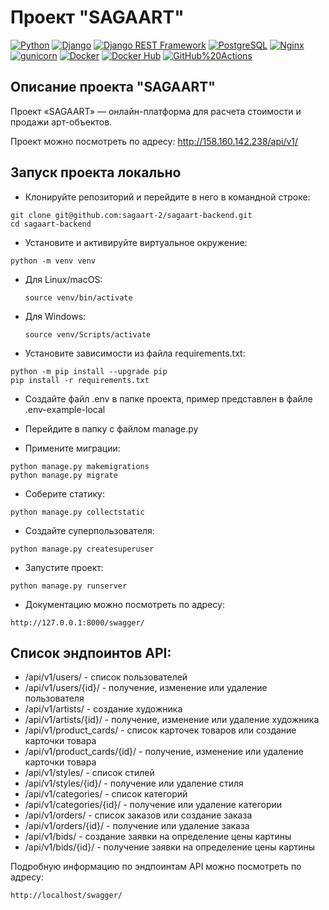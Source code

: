 # Проект "SAGAART"

[![Python](https://img.shields.io/badge/-Python-464646?style=flat&logo=Python&logoColor=56C0C0&color=008080)](https://www.python.org/)
[![Django](https://img.shields.io/badge/-Django-464646?style=flat&logo=Django&logoColor=56C0C0&color=008080)](https://www.djangoproject.com/)
[![Django REST Framework](https://img.shields.io/badge/-Django%20REST%20Framework-464646?style=flat&logo=Django%20REST%20Framework&logoColor=56C0C0&color=008080)](https://www.django-rest-framework.org/)
[![PostgreSQL](https://img.shields.io/badge/-PostgreSQL-464646?style=flat&logo=PostgreSQL&logoColor=56C0C0&color=008080)](https://www.postgresql.org/)
[![Nginx](https://img.shields.io/badge/-NGINX-464646?style=flat&logo=NGINX&logoColor=56C0C0&color=008080)](https://nginx.org/ru/)
[![gunicorn](https://img.shields.io/badge/-gunicorn-464646?style=flat&logo=gunicorn&logoColor=56C0C0&color=008080)](https://gunicorn.org/)
[![Docker](https://img.shields.io/badge/-Docker-464646?style=flat&logo=Docker&logoColor=56C0C0&color=008080)](https://www.docker.com/)
[![Docker Hub](https://img.shields.io/badge/-Docker%20Hub-464646?style=flat&logo=Docker&logoColor=56C0C0&color=008080)](https://www.docker.com/products/docker-hub)
[![GitHub%20Actions](https://img.shields.io/badge/-GitHub%20Actions-464646?style=flat&logo=GitHub%20actions&logoColor=56C0C0&color=008080)](https://github.com/features/actions)

## Описание проекта "SAGAART"

Проект «SAGAART» — онлайн-платформа для расчета
стоимости и продажи арт-объектов.

Проект можно посмотреть по адресу: http://158.160.142.238/api/v1/

## Запуск проекта локально

- Клонируйте репозиторий и перейдите в него в командной строке:
```
git clone git@github.com:sagaart-2/sagaart-backend.git
cd sagaart-backend
```

- Установите и активируйте виртуальное окружение:

```
python -m venv venv
```

- Для Linux/macOS:

    ```
    source venv/bin/activate
    ```

- Для Windows:

    ```
    source venv/Scripts/activate
    ```

- Установите зависимости из файла requirements.txt:

```
python -m pip install --upgrade pip
pip install -r requirements.txt
```

- Создайте файл .env в папке проекта, пример представлен в файле .env-example-local


- Перейдите в папку с файлом manage.py


- Примените миграции:
```
python manage.py makemigrations
python manage.py migrate
```

- Соберите статику:
```
python manage.py collectstatic
```

- Создайте суперпользователя:
```
python manage.py createsuperuser
```

- Запустите проект:
```
python manage.py runserver
```

- Документацию можно посмотреть по адресу:
```
http://127.0.0.1:8000/swagger/
```

## Список эндпоинтов API:

- /api/v1/users/ - список пользователей
- /api/v1/users/{id}/ - получение, изменение или удаление пользователя
- /api/v1/artists/ - создание художника
- /api/v1/artists/{id}/ - получение, изменение или удаление художника
- /api/v1/product_cards/ - список карточек товаров или создание карточки товара
- /api/v1/product_cards/{id}/ - получение, изменение или удаление карточки товара
- /api/v1/styles/ - список стилей
- /api/v1/styles/{id}/ - получение или удаление стиля
- /api/v1/categories/ - список категорий
- /api/v1/categories/{id}/ - получение или удаление категории
- /api/v1/orders/ - список заказов или создание заказа
- /api/v1/orders/{id}/ - получение или удаление заказа
- /api/v1/bids/ - создание заявки на определение цены картины
- /api/v1/bids/{id}/ - получение заявки на определение цены картины

Подробную информацию по эндпоинтам API можно посмотреть по адресу:
```
http://localhost/swagger/
```
